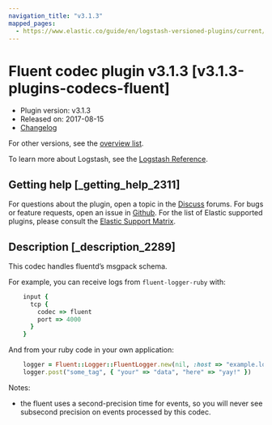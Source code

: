```yaml
---
navigation_title: "v3.1.3"
mapped_pages:
  - https://www.elastic.co/guide/en/logstash-versioned-plugins/current/v3.1.3-plugins-codecs-fluent.html
---
```


# Fluent codec plugin v3.1.3 [v3.1.3-plugins-codecs-fluent]


* Plugin version: v3.1.3
* Released on: 2017-08-15
* [Changelog](https://github.com/logstash-plugins/logstash-codec-fluent/blob/v3.1.3/CHANGELOG.md)

For other versions, see the [overview list](codec-fluent-index.md).

To learn more about Logstash, see the [Logstash Reference](logstash://reference/index.md).

## Getting help [_getting_help_2311]

For questions about the plugin, open a topic in the [Discuss](http://discuss.elastic.co) forums. For bugs or feature requests, open an issue in [Github](https://github.com/logstash-plugins/logstash-codec-fluent). For the list of Elastic supported plugins, please consult the [Elastic Support Matrix](https://www.elastic.co/support/matrix#matrix_logstash_plugins).


## Description [_description_2289]

This codec handles fluentd’s msgpack schema.

For example, you can receive logs from `fluent-logger-ruby` with:

```ruby
    input {
      tcp {
        codec => fluent
        port => 4000
      }
    }
```

And from your ruby code in your own application:

```ruby
    logger = Fluent::Logger::FluentLogger.new(nil, :host => "example.log", :port => 4000)
    logger.post("some_tag", { "your" => "data", "here" => "yay!" })
```

Notes:

* the fluent uses a second-precision time for events, so you will never see subsecond precision on events processed by this codec.


